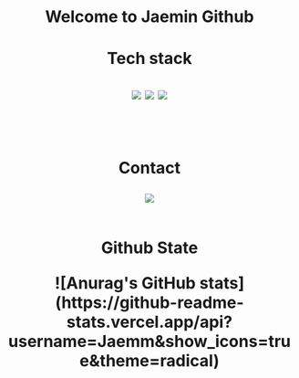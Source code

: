 
<!--
**Jaemm/Jaemm** is a ✨ _special_ ✨ repository because its `README.md` (this file) appears on your GitHub profile.

Here are some ideas to get you started:

- 🔭 I’m currently working on ...
- 🌱 I’m currently learning ...
- 👯 I’m looking to collaborate on ...
- 🤔 I’m looking for help with ...
- 💬 Ask me about ...
- 📫 How to reach me: ...
- 😄 Pronouns: ...
- ⚡ Fun fact: ...
-->
<div align='center'>
  <h1>Welcome to Jaemin Github<h1/>
  <p>Tech stack</p>
  <div>
    <img src="https://img.shields.io/badge/React-61DAFB?style=flat-square&logo=React&logoColor=white"/>
    <img src="https://img.shields.io/badge/Node.js-339933?style=flat-square&logo=React&logoColor=white"/>
    <img src="https://img.shields.io/badge/TypeScript-3178C6?style=flat-square&logo=React&logoColor=white"/>
  <div>
  <br><br/> 
  <p>Contact</p>
  <div>
    <img src="https://img.shields.io/badge/Velog-20C997?style=flat-square&logo=React&logoColor=white"/> 
  <div/>
  <br/> 
  <p>Github State</p>
  ![Anurag's GitHub stats](https://github-readme-stats.vercel.app/api?username=Jaemm&show_icons=true&theme=radical)
<div/>

